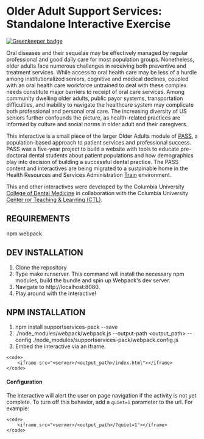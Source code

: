 Older Adult Support Services: Standalone Interactive Exercise 
==========

[![Greenkeeper badge](https://badges.greenkeeper.io/ccnmtl/supportservices-pack.svg)](https://greenkeeper.io/)

Oral diseases and their sequelae may be effectively managed by regular professional and good daily care for most population groups. Nonetheless, older adults face numerous challenges in receiving both preventive and treatment services. While access to oral health care may be less of a hurdle among institutionalized seniors, cognitive and medical declines, coupled with an oral health care workforce untrained to deal with these complex needs constitute major barriers to receipt of oral care services. Among community dwelling older adults, public payor systems, transportation difficulties, and inability to navigate the healthcare system may complicate both professional and personal oral care. The increasing diversity of US seniors further confounds the picture, as health-related practices are informed by culture and social norms in older adult and their caregivers.

This interactive is a small piece of the larger Older Adults module of [PASS](https://pass.ccnmtl.columbia.edu), a population-based approach to patient services and professional success. PASS was a five-year project to build a website with tools to educate pre-doctoral dental students about patient populations and how demographics play into decision of building a successful dental practice. The PASS content and interactives are being migrated to a sustainable home in the Health Resources and Services Administration [Train](https://www.train.org/) environment.

This and other interactives were developed by the Columbia University [College of Dental Medicine](http://dental.columbia.edu/) in collaboration with the Columbia University [Center ror Teaching & Learning (CTL)](http://ctl.columbia.edu).

REQUIREMENTS
------------
npm
webpack

DEV INSTALLATION
------------
1. Clone the repository
2. Type make runserver. This command will install the necessary npm modules, build the bundle and spin up Webpack's dev server.
3. Navigate to http://localhost:8080.
4. Play around with the interactive!

NPM INSTALLATION
------------
1. npm install supportservices-pack --save
2. ./node_modules/webpack/webpack.js --output-path <output_path> --config ./node_modules/supportservices-pack/webpack.config.js
3. Embed the interactive via an iframe.

```
<code>
	<iframe src="<server>/<output_path>/index.html"></iframe>
</code>
```

#### Configuration
The interactive will alert the user on page navigation if the activity is not yet complete. To turn off this behavior, add a ```quiet=1``` parameter to the url. For example:

```
<code>
    <iframe src="<server>/<output_path>/?quiet=1"></iframe>
</code>
```
